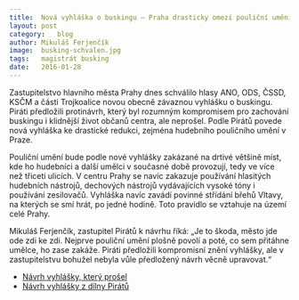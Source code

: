 ```yaml
---
title:	Nová vyhláška o buskingu – Praha drasticky omezí pouliční umění
layout:	post
category:	blog
author:	Mikuláš Ferjenčík
image:	busking-schvalen.jpg
tags:	magistrát busking
date:	2016-01-28
---
```


Zastupitelstvo hlavního města Prahy dnes schválilo hlasy ANO, ODS, ČSSD, KSČM a části Trojkoalice novou obecně závaznou vyhlášku o buskingu. Piráti předložili protinávrh, který byl rozumným kompromisem pro zachování buskingu i klidnější život občanů centra, ale neprošel. Podle Pirátů povede nová vyhláška ke drastické redukci, zejména hudebního pouličního umění v Praze. 

Pouliční umění bude podle nové vyhlášky zakázané na drtivé většině míst, kde ho hudebníci a další umělci v současné době provozují, tedy ve více než třiceti ulicích. V centru Prahy se navíc zakazuje používání hlasitých hudebních nástrojů, dechových nástrojů vydávajících vysoké tóny i používání zesilovačů. Vyhláška navíc zavádí povinné střídání břehů Vltavy, na kterých se smí hrát, po jedné hodině. Toto pravidlo se vztahuje na území celé Prahy. 

Mikuláš Ferjenčík, zastupitel Pirátů k návrhu říká: „Je to škoda, město jde ode zdi ke zdi. Nejprve pouliční umění plošně povolí a poté, co sem přitáhne umělce, ho zase zakáže. Piráti předložili kompromisní znění vyhlášky, ale v zastupitelstvu bohužel nebyla vůle předložený návrh věcně upravovat.“

* [Návrh vyhlášky, který prošel](https://github.com/pirati-cz/KlubPraha/blob/master/materialy/busking/Navrh_vyhlasky_predlozeny_radou.pdf)
* [Návrh vyhlášky z dílny Pirátů](https://github.com/pirati-cz/KlubPraha/blob/master/materialy/busking/Vyhlaska_busking_pirati.pdf)



